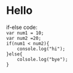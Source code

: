 <h1>Hello</h1>
if-else code:
<code>
var num1 = 10;
var num2 =20;
if(num1 < num2){
    console.log("hi");
}else{
    colsole.log("bye");
}
</code> 